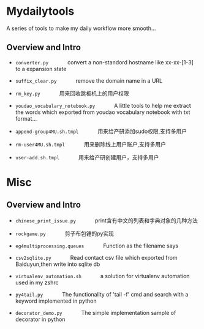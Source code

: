 # Mydailytools
A series of tools to make my daily workflow more smooth...  

## Overview and Intro
- `converter.py` &emsp;&emsp;&emsp; convert a non-standord hostname like xx-xx-[1-3] to a expansion state

- `suffix_clear.py` &emsp;&emsp;&emsp; remove the domain name in a URL

- `rm_key.py` &emsp;&emsp;&emsp; 用来回收跳板机上的用户权限  

- `youdao_vocabulary_notebook.py` &emsp;&emsp;&emsp; A little tools to help me extract the words which exported from youdao vocabulary notebook with txt format...

- `append-group4MU.sh.tmpl` &emsp;&emsp;&emsp; 用来给产研添加sudo权限,支持多用户  

- `rm-user4MU.sh.tmpl` &emsp;&emsp;&emsp; 用来删除线上用户账户,支持多用户  

- `user-add.sh.tmpl` &emsp;&emsp;&emsp; 用来给产研创建用户，支持多用户         

# Misc

## Overview and Intro
- `chinese_print_issue.py` &emsp;&emsp;&emsp; print含有中文的列表和字典对象的几种方法
- `rockgame.py` &emsp;&emsp;&emsp; 剪子布包锤的py实现

- `eg4multiprocessing.queues` &emsp;&emsp;&emsp; Function as the filename says

- `csv2sqlite.py` &emsp;&emsp;&emsp; Read contact csv file which exported from Baiduyun,then write into sqlite db

- `virtualenv_automation.sh` &emsp;&emsp;&emsp; a solution for virtualenv automation used in my zshrc  

- `py4tail.py` &emsp;&emsp;&emsp; The functionality of 'tail -f' cmd and search with a keyword implemented in python  

- `decorator_demo.py` &emsp;&emsp;&emsp; The simple implementation sample of decorator in python
